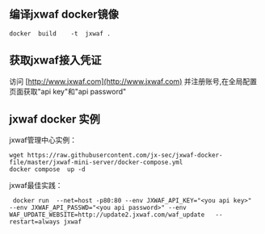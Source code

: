 ## 编译jxwaf docker镜像

```docker  build    -t  jxwaf . ``` 

## 获取jxwaf接入凭证

访问 [http://www.jxwaf.com](http://www.jxwaf.com) 并注册账号,在全局配置页面获取"api key"和"api password"

## jxwaf docker 实例
jxwaf管理中心实例：
```
wget https://raw.githubusercontent.com/jx-sec/jxwaf-docker-file/master/jxwaf-mini-server/docker-compose.yml
docker compose  up -d 
```
jxwaf最佳实践：
```
 docker run  --net=host -p80:80 --env JXWAF_API_KEY="<you api key>"   --env JXWAF_API_PASSWD="<you api password>" --env WAF_UPDATE_WEBSITE=http://update2.jxwaf.com/waf_update   --restart=always jxwaf 
```

